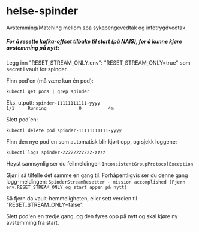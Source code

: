 # helse-spinder
Avstemming/Matching mellom spa sykepengevedtak og infotrygdvedtak




##### For å resette kafka-offset tilbake til start (på NAIS), for å kunne kjøre avstemming på nytt:

Legg inn "RESET_STREAM_ONLY.env": "RESET_STREAM_ONLY=true" som secret i vault for spinder.

Finn pod'en (må være kun én pod):

`kubectl get pods | grep spinder`

Eks. utputt: `spinder-11111111111-yyyy                                 1/1     Running            0          4m`

Slett pod´en:

`kubectl delete pod spinder-11111111111-yyyy`

Finn den nye pod´en som automatisk blir kjørt opp, og sjekk loggene:

`kubectl logs spinder-22222222222-zzzz`

Høyst sannsynlig ser du feilmeldingen `InconsistentGroupProtocolException`  

Gjør i så tilfelle det samme en gang til.
Forhåpentligvis ser du denne gang logg-meldingen:
`SpinderStreamResetter - mission accomplished (Fjern env.RESET_STREAM_ONLY og start appen på nytt)`

Så fjern da vault-hemmeligheten, eller sett verdien til "RESET_STREAM_ONLY=false".

Slett pod'en en tredje gang, og den fyres opp på nytt og skal kjøre ny avstemming fra start.

